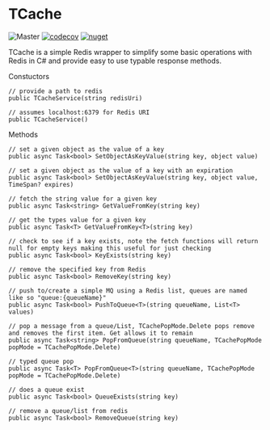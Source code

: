 # TCache
![Master](https://github.com/greenygh0st/tcache/workflows/Master/badge.svg?branch=master) [![codecov](https://codecov.io/gh/greenygh0st/tcache/branch/master/graph/badge.svg)](https://codecov.io/gh/greenygh0st/tcache) [![nuget](https://img.shields.io/nuget/v/TCache)](https://www.nuget.org/packages/TCache/)

TCache is a simple Redis wrapper to simplify some basic operations with Redis in C# and provide easy to use typable response methods.

Constuctors
```
// provide a path to redis
public TCacheService(string redisUri)

// assumes localhost:6379 for Redis URI
public TCacheService()
```

Methods
```
// set a given object as the value of a key
public async Task<bool> SetObjectAsKeyValue(string key, object value)

// set a given object as the value of a key with an expiration
public async Task<bool> SetObjectAsKeyValue(string key, object value, TimeSpan? expires)

// fetch the string value for a given key
public async Task<string> GetValueFromKey(string key)

// get the types value for a given key
public async Task<T> GetValueFromKey<T>(string key)

// check to see if a key exists, note the fetch functions will return null for empty keys making this useful for just checking
public async Task<bool> KeyExists(string key)

// remove the specified key from Redis
public async Task<bool> RemoveKey(string key)

// push to/create a simple MQ using a Redis list, queues are named like so "queue:{queueName}"
public async Task<bool> PushToQueue<T>(string queueName, List<T> values)

// pop a message from a queue/List, TCachePopMode.Delete pops remove and removes the first item. Get allows it to remain
public async Task<string> PopFromQueue(string queueName, TCachePopMode popMode = TCachePopMode.Delete)

// typed queue pop
public async Task<T> PopFromQueue<T>(string queueName, TCachePopMode popMode = TCachePopMode.Delete)

// does a queue exist
public async Task<bool> QueueExists(string key)

// remove a queue/list from redis
public async Task<bool> RemoveQueue(string key)

```
